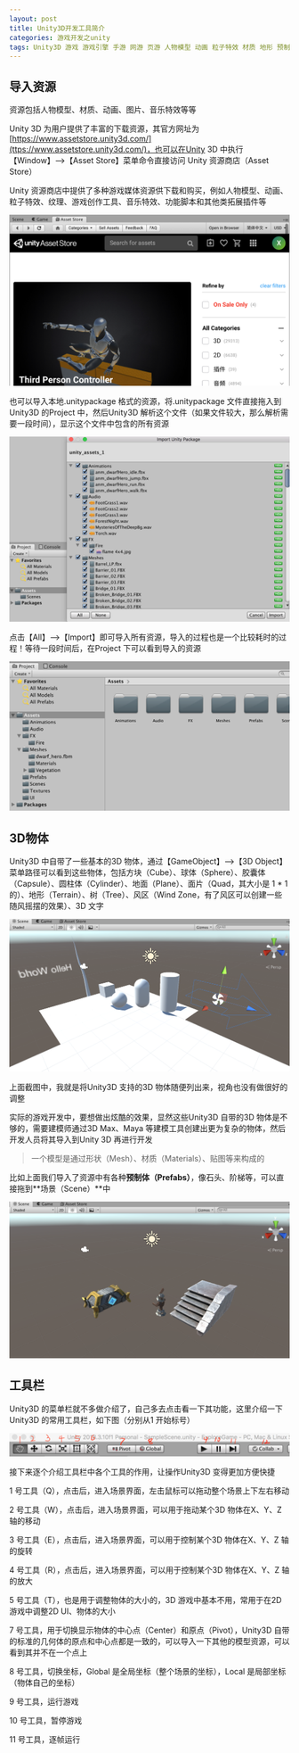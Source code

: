 ```yaml
---
layout: post
title: Unity3D开发工具简介
categories: 游戏开发之unity
tags: Unity3D 游戏 游戏引擎 手游 网游 页游 人物模型 动画 粒子特效 材质 地形 预制体 场景 材质 钢体 建模 建模师 建模工具 3DMax Maya 
---
```


## 导入资源

资源包括人物模型、材质、动画、图片、音乐特效等等

Unity 3D 为用户提供了丰富的下载资源，其官方网址为[https://www.assetstore.unity3d.com/](ttps://www.assetstore.unity3d.com/)，也可以在Unity 3D 中执行【Window】-->【Asset Store】菜单命令直接访问 Unity 资源商店（Asset Store）

Unity 资源商店中提供了多种游戏媒体资源供下载和购买，例如人物模型、动画、粒子特效、纹理、游戏创作工具、音乐特效、功能脚本和其他类拓展插件等

![](../media/image/2019-06-01/02-01.png)

也可以导入本地.unitypackage 格式的资源，将.unitypackage 文件直接拖入到Unity3D 的Project 中，然后Unity3D 解析这个文件（如果文件较大，那么解析需要一段时间），显示这个文件中包含的所有资源

![](../media/image/2019-06-01/02-02.png)

点击【All】-->【Import】即可导入所有资源，导入的过程也是一个比较耗时的过程！等待一段时间后，在Project 下可以看到导入的资源

![](../media/image/2019-06-01/02-03.png)

## 3D物体

Unity3D 中自带了一些基本的3D 物体，通过【GameObject】-->【3D Object】菜单路径可以看到这些物体，包括方块（Cube）、球体（Sphere）、胶囊体（Capsule）、圆柱体（Cylinder）、地面（Plane）、面片（Quad，其大小是 1 \* 1 的）、地形（Terrain）、树（Tree）、风区（Wind Zone，有了风区可以创建一些随风摇摆的效果）、3D 文字

![](../media/image/2019-06-01/02-04.png)

上面截图中，我就是将Unity3D 支持的3D 物体随便列出来，视角也没有做很好的调整

实际的游戏开发中，要想做出炫酷的效果，显然这些Unity3D 自带的3D 物体是不够的，需要建模师通过3D Max、Maya 等建模工具创建出更为复杂的物体，然后开发人员将其导入到Unity 3D 再进行开发

>一个模型是通过形状（Mesh）、材质（Materials）、贴图等来构成的

比如上面我们导入了资源中有各种**预制体（Prefabs）**，像石头、阶梯等，可以直接拖到**场景（Scene）**中

![](../media/image/2019-06-01/02-05.png)

## 工具栏

Unity3D 的菜单栏就不多做介绍了，自己多去点击看一下其功能，这里介绍一下Unity3D 的常用工具栏，如下图（分别从1 开始标号）

![](../media/image/2019-06-01/02-06.png)

接下来逐个介绍工具栏中各个工具的作用，让操作Unity3D 变得更加方便快捷

1 号工具（Q），点击后，进入场景界面，左击鼠标可以拖动整个场景上下左右移动

2 号工具（W），点击后，进入场景界面，可以用于拖动某个3D 物体在X、Y、Z 轴的移动

3 号工具（E），点击后，进入场景界面，可以用于控制某个3D 物体在X、Y、Z 轴的旋转

4 号工具（R），点击后，进入场景界面，可以用于控制某个3D 物体在X、Y、Z 轴的放大

5 号工具（T），也是用于调整物体的大小的，3D 游戏中基本不用，常用于在2D 游戏中调整2D UI、物体的大小

7 号工具，用于切换显示物体的中心点（Center）和原点（Pivot），Unity3D 自带的标准的几何体的原点和中心点都是一致的，可以导入一下其他的模型资源，可以看到其并不在一个点上

8 号工具，切换坐标，Global 是全局坐标（整个场景的坐标），Local 是局部坐标（物体自己的坐标）

9 号工具，运行游戏

10 号工具，暂停游戏

11 号工具，逐帧运行

## 

